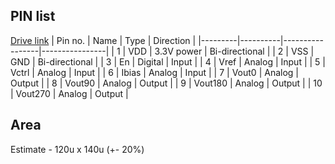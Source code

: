 ## PIN list 
[Drive link](https://docs.google.com/spreadsheets/d/1SRkvgSZW0N-JtozHN9ZysCXeTyX7PkvXT4Aw9KuIg04/edit?usp=sharing)
| Pin no. |   Name   |      Type       |   Direction    |
|---------|----------|-----------------|----------------|
|    1    |   VDD    |    3.3V power   | Bi-directional |
|    2    |   VSS    |       GND       | Bi-directional |
|    3    |    En    |     Digital     |     Input      |
|    4    |   Vref   |     Analog      |     Input      |
|    5    |   Vctrl  |     Analog      |     Input      |
|    6    |   Ibias  |     Analog      |     Input      |
|    7    |   Vout0  |     Analog      |     Output     |
|    8    |   Vout90 |     Analog      |     Output     |
|    9    |  Vout180 |     Analog      |     Output     |
|   10    |  Vout270 |     Analog      |     Output     |

## Area
Estimate - 120u x 140u (+- 20%)
